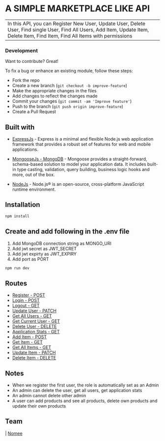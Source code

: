 # A SIMPLE MARKETPLACE LIKE API

<table>
<tr>
<td>
In this API, you can Register New User, Update User, Delete User, Find single User, Find All Users, Add Item, Update Item, Delete Item, Find Item, Find All Items with permissions
</td>
</tr>
</table>

### Development

Want to contribute? Great!

To fix a bug or enhance an existing module, follow these steps:

-   Fork the repo
-   Create a new branch (`git checkout -b improve-feature`)
-   Make the appropriate changes in the files
-   Add changes to reflect the changes made
-   Commit your changes (`git commit -am 'Improve feature'`)
-   Push to the branch (`git push origin improve-feature`)
-   Create a Pull Request

## Built with

-   [ExpressJs](https://expressjs.com/) - Express is a minimal and flexible Node.js web application framework that provides a robust set of features for web and mobile applications.

-   [MongooseJs - MongoDB](https://mongoosejs.com/) - Mongoose provides a straight-forward, schema-based solution to model your application data. It includes built-in type casting, validation, query building, business logic hooks and more, out of the box.

-   [NodeJs](https://nodejs.org/en) - Node.js® is an open-source, cross-platform JavaScript runtime environment.

## Installation

```sh
npm install
```

## Create and add following in the .env file

1. Add MongoDB connection string as MONGO_URI
2. Add jwt secret as JWT_SECRET
3. Add jwt expirty as JWT_EXPIRY
4. Add port as PORT

```sh
npm run dev
```

## Routes

-   [Register - POST](http://localhost:5100/api/v1/auth/register)
-   [Login - POST](http://localhost:5100/api/v1/auth/login)
-   [Logout - GET](http://localhost:5100/api/v1/auth/logout)
-   [Update User - PATCH](http://localhost:5100/api/v1/users/update-user)
-   [Get All Users - GET](http://localhost:5100/api/v1/users/get-users)
-   [Get Current User - GET](http://localhost:5100/api/v1/users/current-user)
-   [Delete User - DELETE](http://localhost:5100/api/v1/admin/delete/:id)
-   [Application Stats - GET](http://localhost:5100/api/v1/admin/stats)
-   [Add Item - POST](http://localhost:5100/api/v1/items/)
-   [Get Item - GET](http://localhost:5100/api/v1/items/:id)
-   [Get All Items - GET](http://localhost:5100/api/v1/items/)
-   [Update Item - PATCH](http://localhost:5100/api/v1/items/:id)
-   [Delete Item - DELETE ](http://localhost:5100/api/v1/items/:id)

## Notes

-   When we register the first user, the role is automatically set as an Admin
-   An admin can delete the user, get all users, get application stats
-   An admin cannot delete other admin
-   A user can add products and see all products, delete own products and update their own products

## Team

| [Nomee](https://github.com/imnomee)

